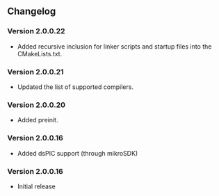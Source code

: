 ## Changelog

### Version 2.0.0.22
 - Added recursive inclusion for linker scripts and startup files into the CMakeLists.txt.

### Version 2.0.0.21
 - Updated the list of supported compilers.

### Version 2.0.0.20
 - Added preinit.

### Version 2.0.0.16
 - Added dsPIC support (through mikroSDK)

### Version 2.0.0.16
 - Initial release
